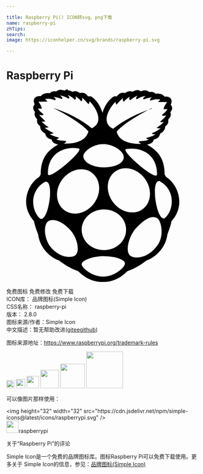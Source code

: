 ```yaml
---

title: Raspberry Pi() ICON转svg、png下载
name: raspberry-pi
zhTips: 
search: 
image: https://iconhelper.cn/svg/brands/raspberry-pi.svg

---
```


# Raspberry Pi  <small style="font-size: 60%;font-weight: 100"></small>

<div id="svg" class="svg-wrap">
<svg role="img" viewBox="0 0 24 24" xmlns="http://www.w3.org/2000/svg"><title>Raspberry Pi icon</title><path d="M16.111 17.338c-.857.989-1.334 2.79-.709 3.371.596.449 2.201.391 3.385-1.23.86-1.08.569-2.893.081-3.372-.73-.555-1.778.164-2.757 1.243v-.012zm-8.057.3c-.908-1.04-2.088-1.658-2.851-1.199-.51.382-.605 1.685.123 2.967 1.078 1.524 2.596 1.679 3.221 1.307.659-.488.3-2.137-.493-3.075zm4.105 3.145c-1.103-.026-2.798.439-2.776 1.032-.018.403 1.331 1.572 2.705 1.513 1.326.03 2.699-1.139 2.682-1.649-.004-.523-1.498-.927-2.607-.884l-.004-.012zm-.075-13.944c-1.275-.032-2.502.933-2.502 1.493-.004.68 1.008 1.376 2.51 1.394 1.543.01 2.518-.559 2.532-1.26.016-.794-1.394-1.639-2.518-1.627h-.022zm-3.071.532c-2.135-.345-3.913.9-3.842 3.192.07.884 4.63-3.041 3.843-3.177l-.001-.015zm9.749 3.251c.071-2.277-1.709-3.521-3.844-3.176-.787.135 3.772 4.061 3.844 3.176zm.364.824c-1.239-.329-.42 5.049.588 4.615 1.109-.869 1.466-3.446-.588-4.6v-.015zM4.228 16.121c1.007.45 1.827-4.929.589-4.6-2.053 1.153-1.698 3.73-.589 4.615v-.015zm9.415-5.948c-1.146.75-1.354 2.428-.461 3.746.891 1.318 2.543 1.813 3.691 1.078 1.146-.733 1.353-2.412.462-3.746-.892-1.333-2.545-1.813-3.692-1.063v-.015zm-3.096.135c-1.146-.734-2.799-.254-3.689 1.064-.892 1.334-.686 3.012.461 3.761s2.799.269 3.691-1.064c.885-1.318.675-2.997-.465-3.745l.002-.016zm4.369 7.162c-.009-1.393-1.252-2.518-2.781-2.502-1.527.016-2.761 1.139-2.754 2.532v.029c.01 1.394 1.254 2.517 2.783 2.502 1.527 0 2.756-1.138 2.742-2.517v-.029l.01-.015zm3.209-15.133c-2.307 1.184-3.652 2.128-4.389 2.938.377 1.498 2.344 1.558 3.063 1.512-.147-.06-.271-.149-.315-.269.18-.12.821-.016 1.268-.255-.171-.03-.252-.061-.329-.195.419-.135.875-.24 1.141-.465-.143 0-.278.03-.467-.09.377-.194.778-.359 1.095-.658-.196 0-.406 0-.466-.075.346-.21.635-.435.877-.704-.272.045-.39.016-.454-.03.261-.255.593-.479.749-.81-.203.076-.391.09-.522 0 .091-.194.47-.314.69-.779-.215.03-.441.046-.486 0 .098-.389.269-.613.435-.854-.457 0-1.15 0-1.117-.029l.283-.285c-.448-.12-.904.015-1.236.12-.149-.105 0-.255.185-.405-.39.061-.733.135-1.034.256-.164-.15.105-.285.24-.436-.599.12-.839.27-1.094.42-.18-.165-.015-.314.104-.449-.449.164-.674.374-.914.568-.09-.104-.209-.179-.06-.449-.314.18-.554.39-.734.629-.194-.134-.119-.299-.119-.449-.33.27-.54.54-.794.811-.061-.031-.105-.15-.135-.346-.779.75-1.889 2.623-.285 3.356 1.349-1.094 2.981-1.903 4.779-2.503l.041-.075zm-12.259 0c1.798.6 3.419 1.408 4.777 2.518 1.596-.75.493-2.623-.282-3.356-.041.194-.085.329-.135.359-.255-.27-.462-.54-.788-.81 0 .15.077.33-.117.45-.175-.239-.41-.45-.725-.63.149.256.025.33-.056.449-.24-.225-.465-.434-.899-.599.12.149.3.3.12.465-.239-.149-.494-.3-1.078-.42.135.149.404.3.238.45-.315-.122-.66-.212-1.035-.258.181.15.342.289.192.405-.345-.12-.806-.255-1.255-.135l.284.284c.03.037-.659.03-1.121.035.165.225.337.449.435.854-.045.045-.27.016-.483 0 .225.449.599.57.688.765-.135.096-.314.075-.523 0 .164.314.494.539.748.81-.074.044-.18.074-.464.037.239.26.524.494.869.704-.06.07-.271.069-.479.075.314.304.719.464 1.094.663-.195.136-.33.105-.465.105.255.225.72.329 1.139.464-.09.135-.164.165-.344.195.449.254 1.078.135 1.258.27-.045.119-.164.209-.314.27.719.045 2.697-.015 3.072-1.514-.736-.807-2.084-1.752-4.391-2.921l.04.016zM7.6.103c.236-.007.436.135.652.201.529-.17.65.063.91.159.577-.12.752.141 1.029.419l.322-.009c.869.507 1.305 1.536 1.457 2.065.152-.529.584-1.559 1.457-2.065l.321.007c.277-.283.453-.539 1.029-.418.261-.105.38-.33.911-.166.33-.104.62-.375 1.057-.045.368-.149.726-.195 1.045.09.495-.06.653.061.774.21.108 0 .809-.104 1.132.36.81-.09 1.064.464.774.988.165.255.337.494-.05.975.15.269.062.553-.27.913.091.374-.074.63-.374.839.06.51-.48.81-.629.914-.061.3-.181.584-.795.734-.089.449-.464.523-.824.614 1.185.675 2.188 1.558 2.188 3.731l.181.299c1.349.809 2.562 3.402.674 5.514-.119.659-.329 1.124-.511 1.648-.269 2.113-2.082 3.101-2.561 3.221-.689.525-1.438 1.02-2.442 1.363-.942.961-1.976 1.336-2.994 1.336h-.092c-1.033 0-2.063-.375-3.012-1.335-1.007-.344-1.754-.838-2.447-1.363-.479-.12-2.283-1.107-2.562-3.221-.187-.524-.394-1.004-.518-1.662-1.894-2.113-.681-4.705.666-5.515l.172-.3c0-2.172 1.005-3.057 2.188-3.73-.359-.09-.72-.165-.823-.615-.615-.15-.735-.434-.795-.734-.15-.105-.689-.404-.629-.928-.3-.211-.465-.465-.375-.854-.314-.346-.404-.645-.27-.915-.39-.479-.209-.733-.045-.974C3.236 1.329 3.491.76 4.3.85 4.614.385 5.32.491 5.423.491c.121-.15.285-.285.779-.225.314-.285.675-.24 1.049-.102.151-.12.286-.164.406-.164L7.6.103z"/></svg>
</div>
<detail full-name='raspberry-pi'></detail>

<div class="detail-page">
<p>
<span><span class="badge-success badge">免费图标</span> <span class="badge-success badge">免费修改</span>  <span class="badge-success badge">免费下载</span> </span>
<br/>
<span>
ICON库：
<span class="badge-secondary badge">品牌图标(Simple Icon)</span> 
</span>
<br/>
<span>
CSS名称：
<span class="badge-secondary badge">raspberry-pi</span> 
</span>

<br/>
<span>
版本：
<span class="badge-secondary badge">2.8.0</span> 
</span>
<br/>
<span>图标来源/作者：<span class="badge-light badge">Simple Icon</span></span> 
<br/>
<span class="zh-detail">中文描述：暂无<span class="help-link"><span>帮助改进</span>(<a href="https://gitee.com/liuwave/icon-helper/edit/master/json/brands/raspberry-pi.json" target="_blank" rel="noopener noreferrer">gitee</a><a href="https://github.com/liuwave/icon-helper/edit/master/json/brands/raspberry-pi.json" target="_blank" rel="noopener noreferrer">github</a></span>)</span><br/>
</p>
</div><div class="description description alert alert-light"><p>图标来源地址：<a href="https://www.raspberrypi.org/trademark-rules" target="_blank" rel="noopener noreferrer">https://www.raspberrypi.org/trademark-rules</a></p></div>
<div class="alert alert-dark">
<img height="21" width="21" src="https://cdn.jsdelivr.net/npm/simple-icons@latest/icons/raspberrypi.svg" />
<img height="24" width="24" src="https://cdn.jsdelivr.net/npm/simple-icons@latest/icons/raspberrypi.svg" />
<img height="32" width="32" src="https://cdn.jsdelivr.net/npm/simple-icons@latest/icons/raspberrypi.svg" />
<img height="48" width="48" src="https://cdn.jsdelivr.net/npm/simple-icons@latest/icons/raspberrypi.svg" />
<img height="64" width="64" src="https://cdn.jsdelivr.net/npm/simple-icons@latest/icons/raspberrypi.svg" />
<img height="96" width="96" src="https://cdn.jsdelivr.net/npm/simple-icons@latest/icons/raspberrypi.svg" />

</div>
<div>
  <p>可以像图片那样使用：    
  </p>
  <div class="alert alert-primary" style="font-size: 14px">
    &lt;img height="32" width="32" src="https://cdn.jsdelivr.net/npm/simple-icons@latest/icons/raspberrypi.svg" /&gt;
    <copy-btn content='<img height="32" width="32" src="https://cdn.jsdelivr.net/npm/simple-icons@latest/icons/raspberrypi.svg" />'></copy-btn>
  </div>
  <div class="alert alert-secondary">
    <img height="32" width="32" src="https://cdn.jsdelivr.net/npm/simple-icons@latest/icons/raspberrypi.svg" />raspberrypi
    <copy-btn content="raspberrypi" btn-title="复制图标名称"></copy-btn>
  </div>
</div>

<Vssue title="关于“Raspberry Pi”的评论" >关于“Raspberry Pi”的评论</Vssue>


<div><p>Simple Icon是一个免费的品牌图标库。图标Raspberry Pi可以免费下载使用。更多关于  Simple Icon的信息，参见：<a target="_blank" href="https://iconhelper.cn/brands.html">品牌图标(Simple Icon)</a>
</p></div>

